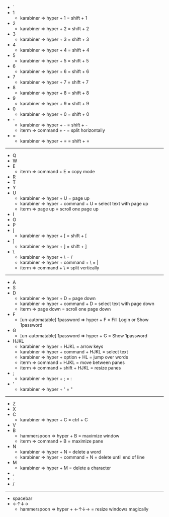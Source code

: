 * `
* 1
    * karabiner => hyper + 1 = shift + 1
* 2
    * karabiner => hyper + 2 = shift + 2
* 3
    * karabiner => hyper + 3 = shift + 3
* 4
    * karabiner => hyper + 4 = shift + 4
* 5
    * karabiner => hyper + 5 = shift + 5
* 6
    * karabiner => hyper + 6 = shift + 6
* 7
    * karabiner => hyper + 7 = shift + 7
* 8
    * karabiner => hyper + 8 = shift + 8
* 9
    * karabiner => hyper + 9 = shift + 9
* 0
    * karabiner => hyper + 0 = shift + 0
* \-
    * karabiner => hyper + \- = shift + \-
    * iterm => command + \- = split horizontally
* =
    * karabiner => hyper + = = shift + =
---
* Q
* W
* E
    * iterm => command + E = copy mode
* R
* T
* Y
* U
    * karabiner => hyper + U = page up
    * karabiner => hyper + command + U = select text with page up
    * iterm => page up = scroll one page up
* I
* O
* P
* [
    * karabiner => hyper + [ = shift + [
* ]
    * karabiner => hyper + ] = shift + ]
* \
    * karabiner => hyper + \ = /
    * karabiner => hyper + command + \ = |
    * iterm => command + \ = split vertically
---
* A
* S
* D
    * karabiner => hyper + D = page down
    * karabiner => hyper + command + D = select text with page down
    * iterm => page down = scroll one page down
* F
    * [un-automatable] 1password => hyper + F = Fill Login or Show 1password
* G
    * [un-automatable] 1password => hyper + G = Show 1password
* HJKL
    * karabiner => hyper + HJKL = arrow keys
    * karabiner => hyper + command + HJKL = select text
    * karabiner => hyper + option + HL = jump over words
    * iterm => command + HJKL = move between panes
    * iterm => command + shift + HJKL = resize panes
* ;
    * karabiner => hyper + ; = :
* '
    * karabiner => hyper + ' = "
---
* Z
* X
* C
    * karabiner => hyper + C = ctrl + C
* V
* B
    * hammerspoon => hyper + B = maximize window
    * iterm => command + B = maximize pane
* N
    * karabiner => hyper + N = delete a word
    * karabiner => hyper + command + N = delete until end of line
* M
    * karabiner => hyper + M = delete a character
* ,
* .
* /
---
* spacebar
* ←↑↓→
    * hammerspoon => hyper + ←↑↓→ = resize windows magically
